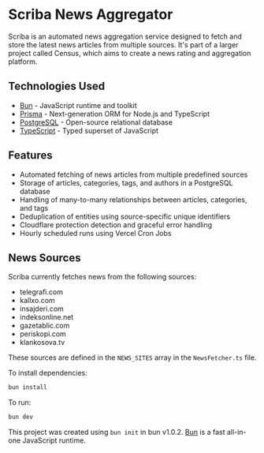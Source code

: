# Scriba News Aggregator

Scriba is an automated news aggregation service designed to fetch and store the latest news articles from multiple sources. It's part of a larger project called Census, which aims to create a news rating and aggregation platform.

## Technologies Used

- [Bun](https://bun.sh/) - JavaScript runtime and toolkit
- [Prisma](https://www.prisma.io/) - Next-generation ORM for Node.js and TypeScript
- [PostgreSQL](https://www.postgresql.org/) - Open-source relational database
- [TypeScript](https://www.typescriptlang.org/) - Typed superset of JavaScript

## Features

- Automated fetching of news articles from multiple predefined sources
- Storage of articles, categories, tags, and authors in a PostgreSQL database
- Handling of many-to-many relationships between articles, categories, and tags
- Deduplication of entities using source-specific unique identifiers
- Cloudflare protection detection and graceful error handling
- Hourly scheduled runs using Vercel Cron Jobs

## News Sources

Scriba currently fetches news from the following sources:

- telegrafi.com
- kallxo.com
- insajderi.com
- indeksonline.net
- gazetablic.com
- periskopi.com
- klankosova.tv

These sources are defined in the `NEWS_SITES` array in the `NewsFetcher.ts` file.

To install dependencies:

```bash
bun install
```

To run:

```bash
bun dev
```

This project was created using `bun init` in bun v1.0.2. [Bun](https://bun.sh) is a fast all-in-one JavaScript runtime.
